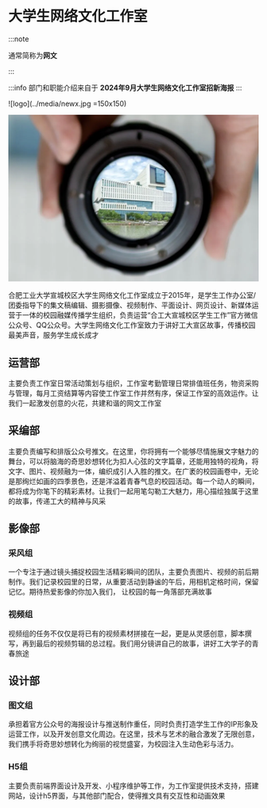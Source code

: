 # 大学生网络文化工作室

:::note

通常简称为**网文**

:::

:::info
部门和职能介绍来自于 **2024年9月大学生网络文化工作室招新海报**
:::

![logo](../media/newx.jpg =150x150)

![大学生网络文化工作室](../media/newx.webp)

合肥工业大学宣城校区大学生网络文化工作室成立于2015年，是学生工作办公室/团委指导下的集文稿编辑、摄影摄像、视频制作、平面设计、网页设计、新媒体运营于一体的校园融媒传播学生组织，负责运营“合工大宣城校区学生工作”官方微信公众号、QQ公众号。大学生网络文化工作室致力于讲好工大宣区故事，传播校园最美声音，服务学生成长成才

## 运营部

主要负责工作室日常活动策划与组织，工作室考勤管理日常排值班任务，物资采购与管理，每月工资结算等内容使工作室工作并然有序，保证工作室的高效运作。让我们一起激发创意的火花，共建和谐的网文工作室

## 采编部

主要负责编写和排版公众号推文。在这里，你将拥有一个能够尽情施展文字魅力的舞台，可以将脑海的奇思妙想转化为扣人心弦的文字篇章，还能用独特的视角，将文字、图片、视频融为一体，编织成引人入胜的推文。在广袤的校园画卷中，无论是那绚烂如画的四季景色，还是洋溢着青春气息的校园活动。每一个动人的瞬间，都将成为你笔下的精彩素材。让我们一起用笔勾勒工大魅力，用心描绘独属于这里的故事，传递工大的精神与风采

## 影像部

### 采风组

一个专注于通过镜头捕捉校园生活精彩瞬间的团队，主要负责图片、视频的前后期制作。我们记录校园里的日常，从重要活动到静谧的午后，用相机定格时间，保留记忆。期待热爱影像的你加入我们， 让校园的每一角落部充满故事

### 视频组

视频组的任务不仅仅是将已有的视频素材拼接在一起，更是从灵感创意，脚本撰写，再到最后的视频剪辑的总过程。我们用分镜讲自己的故事，讲好工大学子的青春旅途

## 设计部

### 图文组

承担着官方公众号的海报设计与推送制作重任，同时负责打造学生工作的IP形象及运营工作，以及开发创意文化周边。在这里，技术与艺术的融合激发了无限创意，我们携手将奇思妙想转化为绚丽的视觉盛宴，为校园注入生动色彩与活力。

### H5组

主要负责前端界面设计及开发、小程序维护等工作，为工作室提供技术支持，搭建网站，设计h5界面，与其他部门配合，使得推文具有交互性和动画效果
